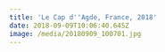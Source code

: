 ```yaml
---
title: 'Le Cap d''Agde, France, 2018'
date: 2018-09-09T10:06:40.645Z
image: /media/20180909_100701.jpg
---
```


